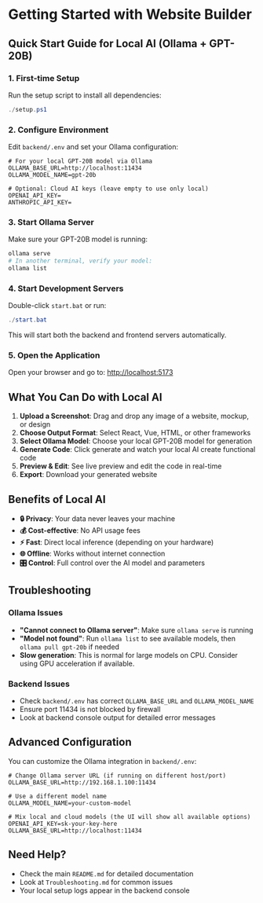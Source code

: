# Getting Started with Website Builder

## Quick Start Guide for Local AI (Ollama + GPT-20B)

### 1. First-time Setup
Run the setup script to install all dependencies:
```powershell
./setup.ps1
```

### 2. Configure Environment
Edit `backend/.env` and set your Ollama configuration:
```env
# For your local GPT-20B model via Ollama
OLLAMA_BASE_URL=http://localhost:11434
OLLAMA_MODEL_NAME=gpt-20b

# Optional: Cloud AI keys (leave empty to use only local)
OPENAI_API_KEY=
ANTHROPIC_API_KEY=
```

### 3. Start Ollama Server
Make sure your GPT-20B model is running:
```powershell
ollama serve
# In another terminal, verify your model:
ollama list
```

### 4. Start Development Servers
Double-click `start.bat` or run:
```powershell
./start.bat
```

This will start both the backend and frontend servers automatically.

### 5. Open the Application
Open your browser and go to: <http://localhost:5173>

## What You Can Do with Local AI

1. **Upload a Screenshot**: Drag and drop any image of a website, mockup, or design
2. **Choose Output Format**: Select React, Vue, HTML, or other frameworks  
3. **Select Ollama Model**: Choose your local GPT-20B model for generation
4. **Generate Code**: Click generate and watch your local AI create functional code
5. **Preview & Edit**: See live preview and edit the code in real-time
6. **Export**: Download your generated website

## Benefits of Local AI

- **🔒 Privacy**: Your data never leaves your machine
- **💰 Cost-effective**: No API usage fees
- **⚡ Fast**: Direct local inference (depending on your hardware)
- **🌐 Offline**: Works without internet connection
- **🎛️ Control**: Full control over the AI model and parameters

## Troubleshooting

### Ollama Issues
- **"Cannot connect to Ollama server"**: Make sure `ollama serve` is running
- **"Model not found"**: Run `ollama list` to see available models, then `ollama pull gpt-20b` if needed
- **Slow generation**: This is normal for large models on CPU. Consider using GPU acceleration if available.

### Backend Issues
- Check `backend/.env` has correct `OLLAMA_BASE_URL` and `OLLAMA_MODEL_NAME`
- Ensure port 11434 is not blocked by firewall
- Look at backend console output for detailed error messages

## Advanced Configuration

You can customize the Ollama integration in `backend/.env`:

```env
# Change Ollama server URL (if running on different host/port)
OLLAMA_BASE_URL=http://192.168.1.100:11434

# Use a different model name
OLLAMA_MODEL_NAME=your-custom-model

# Mix local and cloud models (the UI will show all available options)
OPENAI_API_KEY=sk-your-key-here
OLLAMA_BASE_URL=http://localhost:11434
```

## Need Help?

- Check the main `README.md` for detailed documentation
- Look at `Troubleshooting.md` for common issues
- Your local setup logs appear in the backend console
